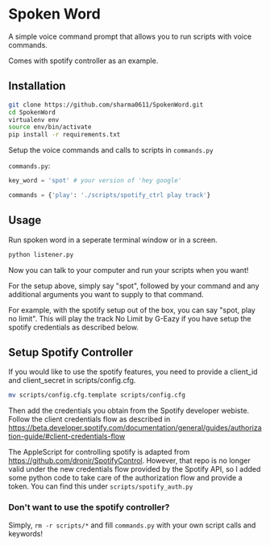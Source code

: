 # Spoken Word

A simple voice command prompt that allows you to run scripts with voice commands.

Comes with spotify controller as an example.

## Installation

```bash
git clone https://github.com/sharma0611/SpokenWord.git
cd SpokenWord
virtualenv env
source env/bin/activate
pip install -r requirements.txt
```

Setup the voice commands and calls to scripts in `commands.py`

`commands.py`:

```python
key_word = 'spot' # your version of 'hey google'

commands = {'play': './scripts/spotify_ctrl play track'}
```

## Usage

Run spoken word in a seperate terminal window or in a screen.

```bash
python listener.py
```

Now you can talk to your computer and run your scripts when you want!

For the setup above, simply say "spot", followed by your command and any additional arguments you want to supply to that command.

For example, with the spotify setup out of the box, you can say "spot, play no limit". This will play the track No Limit by G-Eazy if you have setup the spotify credentials as described below.

## Setup Spotify Controller

If you would like to use the spotify features, you need to provide a client_id and client_secret in scripts/config.cfg.

```bash
mv scripts/config.cfg.template scripts/config.cfg
```

Then add the credentials you obtain from the Spotify developer webiste. Follow the client credentials flow as described in https://beta.developer.spotify.com/documentation/general/guides/authorization-guide/#client-credentials-flow

The AppleScript for controlling spotify is adapted from https://github.com/dronir/SpotifyControl. However, that repo is no longer valid under the new credentials flow provided by the Spotify API, so I added some python code to take care of the authorization flow and provide a token. You can find this under `scripts/spotify_auth.py`

### Don't want to use the spotify controller?

Simply, `rm -r scripts/*` and fill `commands.py` with your own script calls and keywords!
